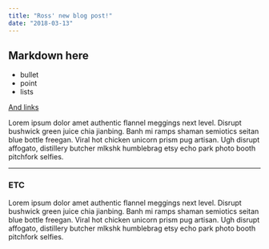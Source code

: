 ```yaml
---
title: "Ross' new blog post!"
date: "2018-03-13"
---
```

## Markdown here

* bullet
* point
* lists

[And links](http://google.com)

Lorem ipsum dolor amet authentic flannel meggings next level. Disrupt bushwick green juice chia jianbing. Banh mi ramps shaman semiotics seitan blue bottle freegan. Viral hot chicken unicorn prism pug artisan. Ugh disrupt affogato, distillery butcher mlkshk humblebrag etsy echo park photo booth pitchfork selfies.

<!-- end -->

---
### ETC

Lorem ipsum dolor amet authentic flannel meggings next level. Disrupt bushwick green juice chia jianbing. Banh mi ramps shaman semiotics seitan blue bottle freegan. Viral hot chicken unicorn prism pug artisan. Ugh disrupt affogato, distillery butcher mlkshk humblebrag etsy echo park photo booth pitchfork selfies.